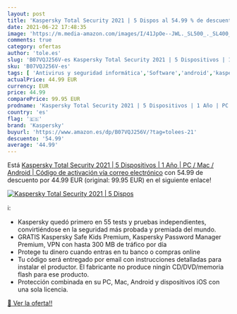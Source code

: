 ```yaml
---
layout: post
title: 'Kaspersky Total Security 2021 | 5 Dispos al 54.99 % de descuento'
date: 2021-06-22 17:48:35
image: 'https://m.media-amazon.com/images/I/41JpOe--JWL._SL500_._SL400_.jpg'
comments: true
category: ofertas
author: 'tole.es'
slug: 'B07VQJ256V-es Kaspersky Total Security 2021 | 5 Dispositivos | 1 Año |...'
sku: 'B07VQJ256V-es'
tags: [ 'Antivirus y seguridad informática','Software','android','kaspersky', ]
actualPrice: 44.99 EUR
currency: EUR
price: 44.99
comparePrice: 99.95 EUR
prodname: 'Kaspersky Total Security 2021 | 5 Dispositivos | 1 Año | PC / Mac / Android | Código de activación vía correo electrónico'
country: 'es'
flag: '🇪🇸'
brand: 'Kaspersky'
buyurl: 'https://www.amazon.es/dp/B07VQJ256V/?tag=tolees-21'
descuento: '54.99'
average: '44.99'
---
```


Está [Kaspersky Total Security 2021 | 5 Dispositivos | 1 Año | PC / Mac / Android | Código de activación vía correo electrónico](https://www.amazon.es/dp/B07VQJ256V/?tag=tolees-21) con 54.99 de descuento por 44.99 EUR (original: 99.95 EUR) en el siguiente enlace!

[![Kaspersky Total Security 2021 | 5 Dispos](https://m.media-amazon.com/images/I/41JpOe--JWL._SL500_._SL400_.jpg)](https://www.amazon.es/dp/B07VQJ256V/?tag=tolees-21)

ℹ️:

- Kaspersky quedó primero en 55 tests y pruebas independientes, convirtiéndose en la seguridad más probada y premiada del mundo.
- GRATIS Kaspersky Safe Kids Premium, Kaspersky Password Manager Premium, VPN con hasta 300 MB de tráfico por día
- Protege tu dinero cuando entras en tu banco o compras online
- Tu código será entregado por email con instrucciones detalladas para instalar el productor. El fabricante no produce ningín CD/DVD/memoria flash para ese producto.
- Protección combinada en su PC, Mac, Android y dispositivos iOS con una sola licencia.

[🛒 Ver la oferta!!](https://www.amazon.es/dp/B07VQJ256V/?tag=tolees-21)
